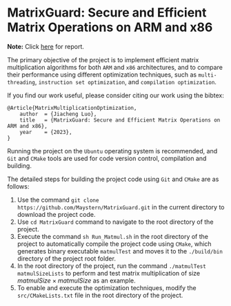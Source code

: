 # MatrixGuard: Secure and Efficient Matrix Operations on ARM and x86

**Note:** Click [here](https://github.com/Maystern/SUSTech_CS201_Matrix_Multiplication/blob/main/doc/report.pdf) for report.

The primary objective of the project is to implement efficient matrix multiplication algorithms for both `ARM` and `x86` architectures, and to compare their performance using different optimization techniques, such as `multi-threading`, `instruction set optimization`, and `compilation optimization`.

If you find our work useful, please consider citing our work using the bibtex:
```
@Article{MatrixMultiplicationOptimization,
	author  = {Jiacheng Luo},
	title   = {MatrixGuard: Secure and Efficient Matrix Operations on ARM and x86},
	year    = {2023},
}
```

Running the project on the `Ubuntu` operating system is recommended, and `Git` and `CMake` tools are used for code version control, compilation and building.

The detailed steps for building the project code using `Git` and `CMake` are as follows:

1. Use the command `git clone https://github.com/Maystern/MatrixGuard.git` in the current directory to download the project code.
2. Use `cd MatrixGuard` command to navigate to the root directory of the project.
3. Execute the command `sh Run_Matmul.sh` in the root directory of the project to automatically compile the project code using `CMake`, which generates binary executable `matmulTest` and moves it to the `./build/bin` directory of the project root folder.
4. In the root directory of the project, run the command `./matmulTest matmulSizeLists` to perform and test matrix multiplication of size $matmulSize \times matmulSize$ as an example.
5. To enable and execute the optimization techniques, modify the `src/CMakeLists.txt` file in the root directory of the project.
